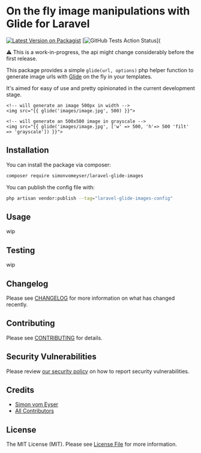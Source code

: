 # On the fly image manipulations with Glide for Laravel
[![Latest Version on Packagist](https://img.shields.io/packagist/v/simonvomeyser/laravel-glide-images.svg?style=flat-square)](https://packagist.org/packages/simonvomeyser/laravel-glide-images)
[![GitHub Tests Action Status](https://img.shields.io/github/workflow/status/simonvomeyser/laravel-glide-images/run-tests?label=tests)](

⚠️ This is a work-in-progress, the api might change considerably before the first release.

This package provides a simple `glide(url, options)` php helper function to generate image urls with [Glide](https://glide.thephpleague.com/2.0/api/quick-reference/) on the fly in your templates.

It's aimed for easy of use and pretty opinionated in the current development stage.

```index.blade.php
<!-- will generate an image 500px in width -->
<img src="{{ glide('images/image.jpg', 500) }}">

<!-- will generate an 500x500 image in grayscale -->
<img src="{{ glide('images/image.jpg', ['w' => 500, 'h'=> 500 'filt' => 'grayscale']) }}">
```

## Installation

You can install the package via composer:

```bash
composer require simonvomeyser/laravel-glide-images
```

You can publish the config file with:

```bash
php artisan vendor:publish --tag="laravel-glide-images-config"
```

## Usage

wip

## Testing

wip

## Changelog

Please see [CHANGELOG](CHANGELOG.md) for more information on what has changed recently.

## Contributing

Please see [CONTRIBUTING](CONTRIBUTING.md) for details.

## Security Vulnerabilities

Please review [our security policy](../../security/policy) on how to report security vulnerabilities.

## Credits

- [Simon vom Eyser](https://github.com/simonvomeyser)
- [All Contributors](../../contributors)

## License

The MIT License (MIT). Please see [License File](LICENSE.md) for more information.
